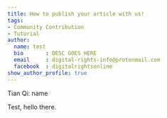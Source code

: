 ```yaml
---
title: How to publish your article with us!
tags:
- Community Contribution
- Tutorial
author:
  name: test
  bio       : DESC GOES HERE
  email     : digital-rights-info@protonmail.com
  facebook  : digitalrightsonline
show_author_profile: true
---
```




Tian Qi:
  name 

Test, hello there.
